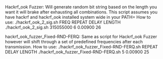 Hackrf_ook Fuzzer:
Will generate random bit string based on the length you want it will brake after exhausting all combinations.
This script assumes you have hackrf and hackrf_ook installed system wide in your PATH=
How to use:
./hackrf_ook_2_sig.sh FREQ REPEAT DELAY LENGTH
./hackrf_ook_2_sig.sh 315055000 6 0.00900 26

hackrf_ook_fuzzer_Fixed-RND-FERQ:
Same as script for Hackrf_ook Fuzzer however will shift through a set of predefined frequencies after each transmission.
How to use:
./hackrf_ook_fuzzer_Fixed-RND-FERQ.sh REPEAT DELAY LENGTH
./hackrf_ook_fuzzer_Fixed-RND-FERQ.sh 5 0.00900 25
